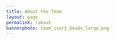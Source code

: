 ```yaml
---
title: About the Team
layout: page
permalink: /about
bannerphoto: team_ivory_beads_large.png
---
```

